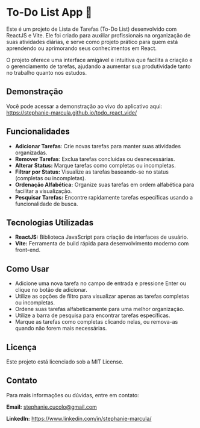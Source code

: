 
# To-Do List App 📝

Este é um projeto de Lista de Tarefas (To-Do List) desenvolvido com ReactJS e Vite. Ele foi criado para auxiliar profissionais na organização de suas atividades diárias, e serve como projeto prático para quem está aprendendo ou aprimorando seus conhecimentos em React.

O projeto oferece uma interface amigável e intuitiva que facilita a criação e o gerenciamento de tarefas, ajudando a aumentar sua produtividade tanto no trabalho quanto nos estudos.

## Demonstração
Você pode acessar a demonstração ao vivo do aplicativo aqui: https://stephanie-marcula.github.io/todo_react_vide/


## Funcionalidades

- **Adicionar Tarefas**: Crie novas tarefas para manter suas atividades organizadas.
- **Remover Tarefas**: Exclua tarefas concluídas ou desnecessárias.
- **Alterar Status:** Marque tarefas como completas ou incompletas.
- **Filtrar por Status:** Visualize as tarefas baseando-se no status (completas ou incompletas).
- **Ordenação Alfabética:** Organize suas tarefas em ordem alfabética para facilitar a visualização.
- **Pesquisar Tarefas:** Encontre rapidamente tarefas específicas usando a funcionalidade de busca.
## Tecnologias Utilizadas

- **ReactJS:** Biblioteca JavaScript para criação de interfaces de usuário.
- **Vite:** Ferramenta de build rápida para desenvolvimento moderno com front-end.
## Como Usar

- Adicione uma nova tarefa no campo de entrada e pressione Enter ou clique no botão de adicionar.
- Utilize as opções de filtro para visualizar apenas as tarefas completas ou incompletas.
- Ordene suas tarefas alfabeticamente para uma melhor organização.
- Utilize a barra de pesquisa para encontrar tarefas específicas.
- Marque as tarefas como completas clicando nelas, ou remova-as quando não forem mais necessárias.
## Licença

Este projeto está licenciado sob a MIT License.
## Contato

Para mais informações ou dúvidas, entre em contato:

**Email:** stephanie.cucolo@gmail.com

**LinkedIn:** https://www.linkedin.com/in/stephanie-marcula/
